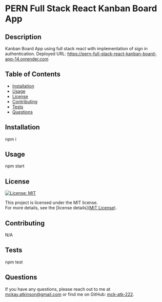 # PERN Full Stack React Kanban Board App

## Description
Kanban Board App using full stack react with implementation of sign in authentication. 
Deployed URL: https://pern-full-stack-react-kanban-board-app-14.onrender.com

## Table of Contents
- [Installation](#installation)
- [Usage](#usage)
- [License](#license)
- [Contributing](#contributing)
- [Tests](#tests)
- [Questions](#questions)

## Installation
npm i

## Usage
npm start

## License
[![License: MIT](https://img.shields.io/badge/License-MIT-blue.svg)](https://opensource.org/licenses/MIT)

This project is licensed under the MIT license.  
For more details, see the [license details]([MIT License](https://opensource.org/licenses/MIT)).

## Contributing
N/A

## Tests
npm test

## Questions
If you have any questions, please reach out to me at [mckay.atkinson@gmail.com](mailto:mckay.atkinson@gmail.com) or find me on GitHub: [mck-atk-222](https://github.com/mck-atk-222).

